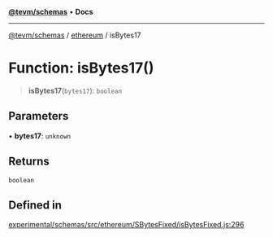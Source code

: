 [**@tevm/schemas**](../../README.md) • **Docs**

***

[@tevm/schemas](../../modules.md) / [ethereum](../README.md) / isBytes17

# Function: isBytes17()

> **isBytes17**(`bytes17`): `boolean`

## Parameters

• **bytes17**: `unknown`

## Returns

`boolean`

## Defined in

[experimental/schemas/src/ethereum/SBytesFixed/isBytesFixed.js:296](https://github.com/qbzzt/tevm-monorepo/blob/main/experimental/schemas/src/ethereum/SBytesFixed/isBytesFixed.js#L296)
